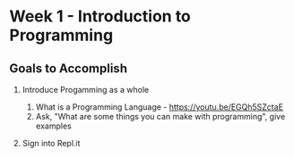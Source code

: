 
# Week 1 - Introduction to Programming

## Goals to Accomplish

1) Introduce Progamming as a whole  

   1) What is a Programming Language - <https://youtu.be/EGQh5SZctaE>
   2) Ask, "What are some things you can make with programming", give examples

2) Sign into Repl.it
